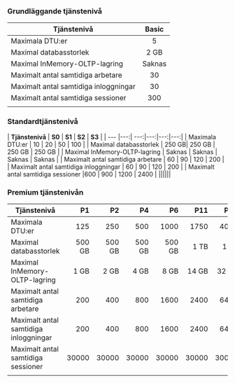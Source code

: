 ### <a name="basic-service-tier"></a>Grundläggande tjänstenivå
| **Tjänstenivå** | **Basic** |
| --- | :---: |
| Maximala DTU:er | 5 |
| Maximal databasstorlek |2 GB|
| Maximal InMemory-OLTP-lagring |Saknas |
| Maximalt antal samtidiga arbetare |30 |
| Maximalt antal samtidiga inloggningar |30 |
| Maximalt antal samtidiga sessioner |300 |
|||

### <a name="standard-service-tier"></a>Standardtjänstenivå
| **Tjänstenivå** | **S0** | **S1** | **S2** | **S3** |
| --- |---:| ---:|---:|---:|---:|
| Maximala DTU:er | 10 | 20 | 50 | 100 |
| Maximal databasstorlek | 250 GB| 250 GB | 250 GB | 250 GB |
| Maximal InMemory-OLTP-lagring | Saknas | Saknas | Saknas | Saknas |
| Maximalt antal samtidiga arbetare | 60 | 90 | 120 | 200 |
| Maximalt antal samtidiga inloggningar | 60 | 90 | 120 | 200 |
| Maximalt antal samtidiga sessioner |600 | 900 | 1200 | 2400 |
||||||

### <a name="premium-service-tier"></a>Premium tjänstenivån 
| **Tjänstenivå** | **P1** | **P2** | **P4** | **P6** | **P11** | **P15** | 
| --- |---:|---:|---:|---:|---:|---:|
| Maximala DTU:er | 125 | 250 | 500 | 1000 | 1750 | 4000 |
| Maximal databasstorlek | 500 GB | 500 GB | 500 GB | 500 GB | 1 TB | 1 TB |
| Maximal InMemory-OLTP-lagring | 1 GB | 2 GB | 4 GB | 8 GB | 14 GB | 32 GB |
| Maximalt antal samtidiga arbetare | 200 | 400 | 800 | 1600 | 2400 | 6400 |
| Maximalt antal samtidiga inloggningar | 200 | 400| 800| 1600| 2400| 6400 |
| Maximalt antal samtidiga sessioner | 30000| 30000| 30000| 30000| 30000| 30000 |
|||||||

<!--HONumber=Nov16_HO3-->


